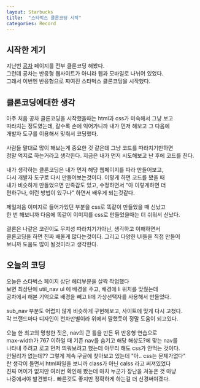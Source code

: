 ```yaml
---
layout: Starbucks
title:  "스타벅스 클론코딩 시작"
categories: Record
---
```


## 시작한 계기

지난번 [공차](https://github.com/jiyong16/Gongcha-Project) 페이지를 전부 클론코딩 해봤다.  
그런데 공차는 반응형 웹사이트가 아니라 웹과 모바일로 나뉘어 있었다.  
그래서 이번엔 반응형으로 짜여진 스타벅스 클론코딩을 시작했다.


## 클론코딩에대한 생각

아주 처음 공차 클론코딩을 시작했을때는 html과 css가 미숙해서 그냥 보고  
따라치는 정도였는데, 갈수록 손에 익어가니까 내가 먼저 해보고 그 다음에  
개발자 도구를 이용해서 맞춰서 코딩했다. 
<br>    
사람들 말대로 많이 해보는게 중요한 것 같은데 그냥 코드를 따라치기만하면     
정말 억지로 하는거라고 생각한다. 지금은 내가 먼저 시도해보고 난 후에 코드를 친다.     
<br>
내가 생각하는 클론코딩은 내가 먼저 해당 웹페이지를 따라 만들어보고,     
다시 개발자 도구로 다시 만들어보는것이다. 이렇게 하면 코드를 봤을 때    
내가 비슷하게 만들었으면 만족감도 있고, 수정하면서 "아 이렇게하면 더    
편하구나, 이런 방법이 있구나" 하면서 배우게 되는것같다.
<br>    
제일처음 이미지로 들어가있던 부분을 css로 똑같이 만들었을 때 신났고  
한 번 해보니까 다음에 똑같이 이미지를 css로 만들었을때는 더 쉬워서 신났다.     
<br>
결론은 나같은 코린이도 무지성 따라치기가아닌, 생각하고 이해하면서   
클론코딩을 하면 진짜 배울게 많다는것이다. 그리고 다양한 UI들을 직접 만들어  
보니까 도움도 많이 될것이라고 생각한다.


## 오늘의 코딩

오늘은 스타벅스 페이지 상단 헤더부분을 살짝 작업했다    
보면 최상단에 util_nav ul 에 배경을 주고, 배경에 li 위치를 맞췄는데     
공차에서 해본 기억으로 배경을 빼고 li에 가상선택자를 사용해서 만들었다.     
<br>
sub_nav 부분도 어렵지 않게 비슷하게 구현해보고, 사이트에 맞게 다시 고쳤다.    
각 브랜드마다 디자인이 천차만별이라 위에서 말했듯이 정말 도움이 되고있다.
<br>    
오늘 한 최고의 멍청한 짓은, nav의 큰 틀을 만든 뒤 반응형 연습으로    
max-width가 767 이하일 때 기존 nav를 숨기고 해당 해상도?에 맞는 nav를   
나타내 주려고 로고 먼저 띄워보려고 했는데 아무리 해도 css가 안먹는 것이다.      
안될리가 없는데?? 그렇게 계속 구글에 찾아보고 있는데 "아.. css는 문제가없다"    
란 생각이 들면서 html파일을 보니까 class가 아닌 calss 라고 써져있었다       
진짜 어이가 없지만 여러번 확인해 봤는데 마치 누군가 장난을 쳐놓은 것 마냥   
나중에서야 발견했다.. 빠른것도 좋지만 정확하게 하는걸 더 신경써야겠다.